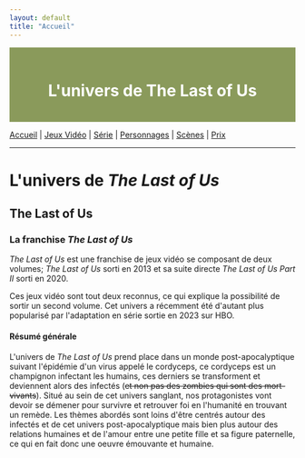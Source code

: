 ```yaml
---
layout: default
title: "Accueil"
---
```

<div style="position: fixed; top: 0; left: 0; width: 180px; height: 100vh; background-image: url('thelastofus1.jpg');">
</div>
<div style="position: fixed; top: 0; right: 0; width: 180px; height: 100vh; background-image: url('thelastofus2.jpg');">
</div>


<div style="background-color: #8A9A5B; padding: 20px; text-align: center; color: white;">
    <h1>L'univers de The Last of Us </h1>
</div>

[Accueil](index.md) | [Jeux Vidéo](jeuxvideo.md) | [Série](serie.md) | [Personnages](personnages.md) | [Scènes](scenes.md) | [Prix](prix.md)

---

# L'univers de _The Last of Us_
                                
## The Last of Us

### La franchise _The Last of Us_ 

*The Last of Us* est une franchise de jeux vidéo se composant de deux volumes; *The Last of Us* sorti en 2013 et sa suite directe *The Last of Us Part II* sorti en 2020.

Ces jeux vidéo sont tout deux reconnus, ce qui explique la possibilité de sortir un second volume. Cet univers a récemment été d'autant plus popularisé par l'adaptation en série sortie en 2023 sur HBO.

#### Résumé générale
L'univers de *The Last of Us* prend place dans un monde post-apocalyptique suivant l'épidémie d'un virus appelé le cordyceps, ce cordyceps est un champignon infectant les humains, ces derniers se transforment et deviennent alors des infectés (~~et non pas des zombies qui sont des mort-vivants~~). Situé au sein de cet univers sanglant, nos protagonistes vont devoir se démener pour survivre et retrouver foi en l'humanité en trouvant un remède. Les thèmes abordés sont loins d'être centrés autour des infectés et de cet univers post-apocalyptique mais bien plus autour des relations humaines et de l'amour entre une petite fille et sa figure paternelle, ce qui en fait donc une oeuvre émouvante et humaine. 
